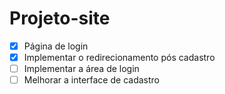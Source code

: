 # Projeto-site

- [x] Página de login
- [x] Implementar o redirecionamento pós cadastro
- [ ] Implementar a área de login
- [ ] Melhorar a interface de cadastro
